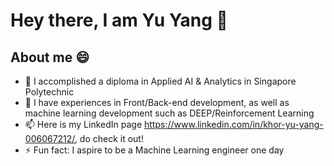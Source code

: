# Hey there, I am Yu Yang 👋


<!--**yuyang-khor/yuyang-khor** is a ✨ _special_ ✨ repository because its `README.md` (this file) appears on your GitHub profile.-->



<!--
🔭 I’m currently working on ...
- 🌱 I’m currently learning ...
👯 I’m looking to collaborate on ...
- 😄 Pronouns: ...
as well as Machine Learning model development. I mainly use Python but will always be learning different languages to be used in my coding journey. I accomplished a diploma in Applied AI & Analytics in Singapore Polytechnic and aspire to be a ✨Machine Learning Engineer✨ one day! ⚡⚡
-->
## About me 😄

- 🌱 I accomplished a diploma in Applied AI & Analytics in Singapore Polytechnic
- 💬 I have experiences in Front/Back-end development, as well as machine learning development such as DEEP/Reinforcement Learning
- 📫 Here is my LinkedIn page https://www.linkedin.com/in/khor-yu-yang-006067212/, do check it out!
- ⚡ Fun fact: I aspire to be a Machine Learning engineer one day

